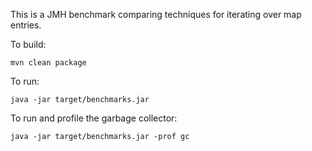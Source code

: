 This is a JMH benchmark comparing techniques for iterating over map entries.

To build:

    mvn clean package

To run:

    java -jar target/benchmarks.jar

To run and profile the garbage collector:

    java -jar target/benchmarks.jar -prof gc
